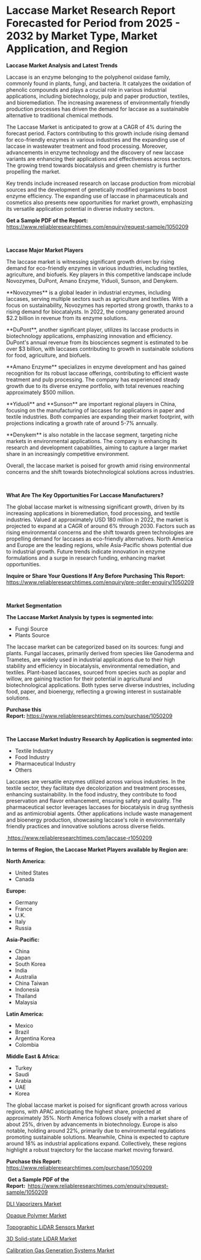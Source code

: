 <p><h1>Laccase Market Research Report Forecasted for Period from 2025 -  2032 by Market Type, Market Application, and Region</h1></p><p><strong>Laccase Market Analysis and Latest Trends</strong></p>
<p><p>Laccase is an enzyme belonging to the polyphenol oxidase family, commonly found in plants, fungi, and bacteria. It catalyzes the oxidation of phenolic compounds and plays a crucial role in various industrial applications, including biotechnology, pulp and paper production, textiles, and bioremediation. The increasing awareness of environmentally friendly production processes has driven the demand for laccase as a sustainable alternative to traditional chemical methods.</p><p>The Laccase Market is anticipated to grow at a CAGR of 4% during the forecast period. Factors contributing to this growth include rising demand for eco-friendly enzymes in various industries and the expanding use of laccase in wastewater treatment and food processing. Moreover, advancements in enzyme technology and the discovery of new laccase variants are enhancing their applications and effectiveness across sectors. The growing trend towards biocatalysis and green chemistry is further propelling the market.</p><p>Key trends include increased research on laccase production from microbial sources and the development of genetically modified organisms to boost enzyme efficiency. The expanding use of laccase in pharmaceuticals and cosmetics also presents new opportunities for market growth, emphasizing its versatile application potential in diverse industry sectors.</p></p>
<p><strong>Get a Sample PDF of the Report:&nbsp;</strong> <a href="https://www.reliableresearchtimes.com/enquiry/request-sample/1050209?utm_campaign=2641&utm_medium=2&utm_source=Github&utm_content=ia&utm_term=01042025&utm_id=laccase">https://www.reliableresearchtimes.com/enquiry/request-sample/1050209</a></p>
<p>&nbsp;</p>
<p><strong>Laccase Major Market Players</strong></p>
<p><p>The laccase market is witnessing significant growth driven by rising demand for eco-friendly enzymes in various industries, including textiles, agriculture, and biofuels. Key players in this competitive landscape include Novozymes, DuPont, Amano Enzyme, Yiduoli, Sunson, and Denykem.</p><p>**Novozymes** is a global leader in industrial enzymes, including laccases, serving multiple sectors such as agriculture and textiles. With a focus on sustainability, Novozymes has reported strong growth, thanks to a rising demand for biocatalysts. In 2022, the company generated around $2.2 billion in revenue from its enzyme solutions.</p><p>**DuPont**, another significant player, utilizes its laccase products in biotechnology applications, emphasizing innovation and efficiency. DuPont's annual revenue from its biosciences segment is estimated to be over $3 billion, with laccases contributing to growth in sustainable solutions for food, agriculture, and biofuels.</p><p>**Amano Enzyme** specializes in enzyme development and has gained recognition for its robust laccase offerings, contributing to efficient waste treatment and pulp processing. The company has experienced steady growth due to its diverse enzyme portfolio, with total revenues reaching approximately $500 million.</p><p>**Yiduoli** and **Sunson** are important regional players in China, focusing on the manufacturing of laccases for applications in paper and textile industries. Both companies are expanding their market footprint, with projections indicating a growth rate of around 5-7% annually.</p><p>**Denykem** is also notable in the laccase segment, targeting niche markets in environmental applications. The company is enhancing its research and development capabilities, aiming to capture a larger market share in an increasingly competitive environment.</p><p>Overall, the laccase market is poised for growth amid rising environmental concerns and the shift towards biotechnological solutions across industries.</p></p>
<p>&nbsp;</p>
<p><strong>What Are The Key Opportunities For Laccase Manufacturers?</strong></p>
<p><p>The global laccase market is witnessing significant growth, driven by its increasing applications in bioremediation, food processing, and textile industries. Valued at approximately USD 180 million in 2022, the market is projected to expand at a CAGR of around 6% through 2030. Factors such as rising environmental concerns and the shift towards green technologies are propelling demand for laccases as eco-friendly alternatives. North America and Europe are the leading regions, while Asia-Pacific shows potential due to industrial growth. Future trends indicate innovation in enzyme formulations and a surge in research funding, enhancing market opportunities.</p></p>
<p><strong>Inquire or Share Your Questions If Any Before Purchasing This Report:</strong> <a href="https://www.reliableresearchtimes.com/enquiry/pre-order-enquiry/1050209?utm_campaign=2641&utm_medium=2&utm_source=Github&utm_content=ia&utm_term=01042025&utm_id=laccase">https://www.reliableresearchtimes.com/enquiry/pre-order-enquiry/1050209</a></p>
<p>&nbsp;</p>
<p><strong>Market Segmentation</strong></p>
<p><strong>The Laccase Market Analysis by types is segmented into:</strong></p>
<p><ul><li>Fungi Source</li><li>Plants Source</li></ul></p>
<p><p>The laccase market can be categorized based on its sources: fungi and plants. Fungal laccases, primarily derived from species like Ganoderma and Trametes, are widely used in industrial applications due to their high stability and efficiency in biocatalysis, environmental remediation, and textiles. Plant-based laccases, sourced from species such as poplar and willow, are gaining traction for their potential in agricultural and biotechnological applications. Both types serve diverse industries, including food, paper, and bioenergy, reflecting a growing interest in sustainable solutions.</p></p>
<p><strong>Purchase this Report:&nbsp;</strong><a href="https://www.reliableresearchtimes.com/purchase/1050209?utm_campaign=2641&utm_medium=2&utm_source=Github&utm_content=ia&utm_term=01042025&utm_id=laccase">https://www.reliableresearchtimes.com/purchase/1050209</a></p>
<p>&nbsp;</p>
<p><strong>The Laccase Market Industry Research by Application is segmented into:</strong></p>
<p><ul><li>Textile Industry</li><li>Food Industry</li><li>Pharmaceutical Industry</li><li>Others</li></ul></p>
<p><p>Laccases are versatile enzymes utilized across various industries. In the textile sector, they facilitate dye decolorization and treatment processes, enhancing sustainability. In the food industry, they contribute to food preservation and flavor enhancement, ensuring safety and quality. The pharmaceutical sector leverages laccases for biocatalysis in drug synthesis and as antimicrobial agents. Other applications include waste management and bioenergy production, showcasing laccase's role in environmentally friendly practices and innovative solutions across diverse fields.</p></p>
<p><a href="https://www.reliableresearchtimes.com/laccase-r1050209?utm_campaign=2641&utm_medium=2&utm_source=Github&utm_content=ia&utm_term=01042025&utm_id=laccase">&nbsp;https://www.reliableresearchtimes.com/laccase-r1050209</a></p>
<p><strong>In terms of Region, the Laccase Market Players available by Region are:</strong></p>
<p>
    <p> <strong> North America: </strong>
        <ul>
            <li>United States</li>
            <li>Canada</li>
        </ul>
        </p> 
    <p> <strong> Europe: </strong>
        <ul>
            <li>Germany</li>
            <li>France</li>
            <li>U.K.</li>
            <li>Italy</li>
            <li>Russia</li>
        </ul>
        </p> 
    <p> <strong> Asia-Pacific: </strong>
        <ul>
            <li>China</li>
            <li>Japan</li>
            <li>South Korea</li>
            <li>India</li>
            <li>Australia</li>
            <li>China Taiwan</li>
            <li>Indonesia</li>
            <li>Thailand</li>
            <li>Malaysia</li>
        </ul>
        </p> 
    <p> <strong> Latin America: </strong>
        <ul>
            <li>Mexico</li>
            <li>Brazil</li>
            <li>Argentina Korea</li>
            <li>Colombia</li>
        </ul>
        </p> 
    <p> <strong> Middle East & Africa: </strong>
        <ul>
            <li>Turkey</li>
            <li>Saudi</li>
            <li>Arabia</li>
            <li>UAE</li>
            <li>Korea</li>
        </ul>
    </p>
    </p>
<p><p>The global laccase market is poised for significant growth across various regions, with APAC anticipating the highest share, projected at approximately 35%. North America follows closely with a market share of about 25%, driven by advancements in biotechnology. Europe is also notable, holding around 22%, primarily due to environmental regulations promoting sustainable solutions. Meanwhile, China is expected to capture around 18% as industrial applications expand. Collectively, these regions highlight a robust trajectory for the laccase market moving forward.</p></p>
<p><strong>Purchase this Report: </strong><a href="https://www.reliableresearchtimes.com/purchase/1050209?utm_campaign=2641&utm_medium=2&utm_source=Github&utm_content=ia&utm_term=01042025&utm_id=laccase">https://www.reliableresearchtimes.com/purchase/1050209</a></p>
<p>&nbsp;<strong>Get a Sample PDF of the Report:&nbsp;&nbsp;</strong><a href="https://www.reliableresearchtimes.com/enquiry/request-sample/1050209?utm_campaign=2641&utm_medium=2&utm_source=Github&utm_content=ia&utm_term=01042025&utm_id=laccase">https://www.reliableresearchtimes.com/enquiry/request-sample/1050209</a></p>
<p><strong></strong></p>
<p><p><a href="https://www.linkedin.com/pulse/dli-vaporizers-market-size-overview-growth-analysis-97-9otkf?utm_campaign=2641&utm_medium=2&utm_source=Github&utm_content=ia&utm_term=01042025&utm_id=laccase">DLI Vaporizers Market</a></p><p><a href="https://github.com/yankimber90yankim/Market-Research-Report-List-1/blob/main/opaque-polymer-market.md?utm_campaign=2641&utm_medium=2&utm_source=Github&utm_content=ia&utm_term=01042025&utm_id=laccase">Opaque Polymer Market</a></p><p><a href="https://www.linkedin.com/pulse/topographic-lidar-sensors-market-size-foreign-opportunities-o039f?utm_campaign=2641&utm_medium=2&utm_source=Github&utm_content=ia&utm_term=01042025&utm_id=laccase">Topographic LiDAR Sensors Market</a></p><p><a href="https://www.linkedin.com/pulse/regional-segment-trends-3d-solid-state-lidar-market-2025-2032-effff?utm_campaign=2641&utm_medium=2&utm_source=Github&utm_content=ia&utm_term=01042025&utm_id=laccase">3D Solid-state LiDAR Market</a></p><p><a href="https://www.linkedin.com/pulse/comprehensive-calibration-gas-generation-systems-market-overview-m4tff?utm_campaign=2641&utm_medium=2&utm_source=Github&utm_content=ia&utm_term=01042025&utm_id=laccase">Calibration Gas Generation Systems Market</a></p></p>